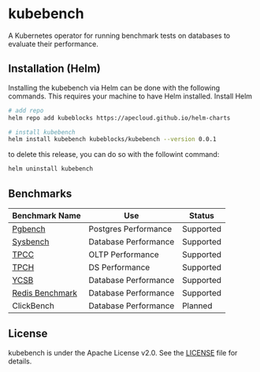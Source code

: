 # kubebench
A Kubernetes operator for running benchmark tests on databases to evaluate their performance.

## Installation (Helm)

Installing the kubebench via Helm can be done with the following commands. This requires your machine to have Helm installed. Install Helm

```sh
# add repo
helm repo add kubeblocks https://apecloud.github.io/helm-charts

# install kubebench
helm install kubebench kubeblocks/kubebench --version 0.0.1
```

to delete this release, you can do so with the followint command:
```sh
helm uninstall kubebench
```

## Benchmarks

| Benchmark Name                     | Use                  | Status    |
|------------------------------------| -------------------- |-----------|
| [Pgbench](docs/pgbench.md)         | Postgres Performance | Supported |
| [Sysbench](docs/sysbench.md)       | Database Performance | Supported |
| [TPCC](docs/tpcc.md)               | OLTP Performance     | Supported |
| [TPCH](docs/tpch.md)               | DS Performance       | Supported |
| [YCSB](docs/ycsb.md)               | Database Performance | Supported |
| [Redis Benchmark](docs/redisbench) | Database Performance | Supported |
| ClickBench                         | Database Performance | Planned   |

## License
kubebench is under the Apache License v2.0. See the [LICENSE](LICENSE) file for details.
